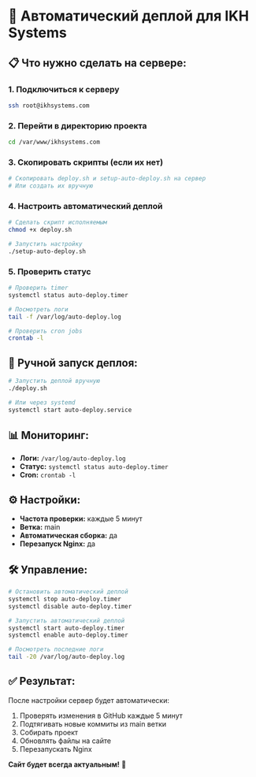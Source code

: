 # 🚀 Автоматический деплой для IKH Systems

## 📋 Что нужно сделать на сервере:

### 1. Подключиться к серверу
```bash
ssh root@ikhsystems.com
```

### 2. Перейти в директорию проекта
```bash
cd /var/www/ikhsystems.com
```

### 3. Скопировать скрипты (если их нет)
```bash
# Скопировать deploy.sh и setup-auto-deploy.sh на сервер
# Или создать их вручную
```

### 4. Настроить автоматический деплой
```bash
# Сделать скрипт исполняемым
chmod +x deploy.sh

# Запустить настройку
./setup-auto-deploy.sh
```

### 5. Проверить статус
```bash
# Проверить timer
systemctl status auto-deploy.timer

# Посмотреть логи
tail -f /var/log/auto-deploy.log

# Проверить cron jobs
crontab -l
```

## 🔧 Ручной запуск деплоя:
```bash
# Запустить деплой вручную
./deploy.sh

# Или через systemd
systemctl start auto-deploy.service
```

## 📊 Мониторинг:
- **Логи:** `/var/log/auto-deploy.log`
- **Статус:** `systemctl status auto-deploy.timer`
- **Cron:** `crontab -l`

## ⚙️ Настройки:
- **Частота проверки:** каждые 5 минут
- **Ветка:** main
- **Автоматическая сборка:** да
- **Перезапуск Nginx:** да

## 🛠️ Управление:
```bash
# Остановить автоматический деплой
systemctl stop auto-deploy.timer
systemctl disable auto-deploy.timer

# Запустить автоматический деплой
systemctl start auto-deploy.timer
systemctl enable auto-deploy.timer

# Посмотреть последние логи
tail -20 /var/log/auto-deploy.log
```

## ✅ Результат:
После настройки сервер будет автоматически:
1. Проверять изменения в GitHub каждые 5 минут
2. Подтягивать новые коммиты из main ветки
3. Собирать проект
4. Обновлять файлы на сайте
5. Перезапускать Nginx

**Сайт будет всегда актуальным!** 🎉
